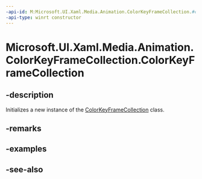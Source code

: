 ```yaml
---
-api-id: M:Microsoft.UI.Xaml.Media.Animation.ColorKeyFrameCollection.#ctor
-api-type: winrt constructor
---
```


<!-- Method syntax
public ColorKeyFrameCollection()
-->

# Microsoft.UI.Xaml.Media.Animation.ColorKeyFrameCollection.ColorKeyFrameCollection

## -description
Initializes a new instance of the [ColorKeyFrameCollection](colorkeyframecollection.md) class.

## -remarks

## -examples

## -see-also
